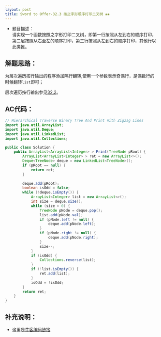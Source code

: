```yaml
---
layout: post
title: Sword to Offer-32.3 按之字形顺序打印二叉树 ❀❀
---
```


* 题目描述：  
请实现一个函数按照之字形打印二叉树，即第一行按照从左到右的顺序打印，第二层按照从右至左的顺序打印，第三行按照从左到右的顺序打印，其他行以此类推。  

## 解题思路：

为层次遍历按行输出的程序添加隔行翻转,使用一个参数表示奇偶行，是偶数行的时候翻转`list`即可；  

层次遍历按行输出参见[32.2](http://127.0.0.1:4000/algorithm/2020-04-20-Print-Binary-Tree-In-Lines/)。


## AC代码：

```java
// Hierarchical Traverse Binary Tree And Print With Zigzag Lines
import java.util.ArrayList;
import java.util.Deque;
import java.util.LinkedList;
import java.util.Collections;

public class Solution {
    public ArrayList<ArrayList<Integer> > Print(TreeNode pRoot) {
        ArrayList<ArrayList<Integer> > ret = new ArrayList<>();
        Deque<TreeNode> deque = new LinkedList<TreeNode>();
        if (pRoot == null) {
            return ret;
        }
        
        deque.add(pRoot);
        boolean isOdd = false;
        while (!deque.isEmpty()) {
            ArrayList<Integer> list = new ArrayList<>();
            int size = deque.size();
            while (size > 0) {
                TreeNode pNode = deque.pop();
                list.add(pNode.val);
                if (pNode.left != null) {
                    deque.add(pNode.left);
                }
                if (pNode.right != null) {
                    deque.add(pNode.right);
                }
                size--;
            }
            if (isOdd) {
                Collections.reverse(list);
            }
            if (!list.isEmpty()) {
                ret.add(list);
            }
            isOdd = !isOdd;
        }
        return ret;
    }
}
```

## 补充说明：

* 这里是[牛客编码链接](https://www.nowcoder.com/practice/91b69814117f4e8097390d107d2efbe0?tpId=13&&tqId=11212&rp=1&ru=/ta/coding-interviews&qru=/ta/coding-interviews/question-ranking)
